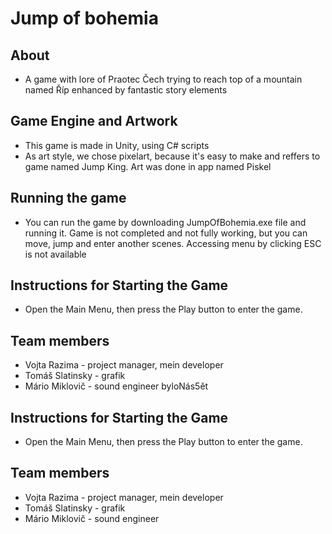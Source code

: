 # Jump of bohemia
## About
- A game with lore of Praotec Čech trying to reach top of a mountain named Říp enhanced by fantastic story elements

## Game Engine and Artwork
- This game is made in Unity, using C# scripts
- As art style, we chose pixelart, because it's easy to make and reffers to game named Jump King. Art was done in app named Piskel 

## Running the game
- You can run the game by downloading JumpOfBohemia.exe file and running it. Game is not completed and not fully working, but you can move, jump and enter another scenes. Accessing menu by clicking ESC is not available

## Instructions for Starting the Game
- Open the Main Menu, then press the Play button to enter the game.

## Team members
- Vojta Razima - project manager, mein developer
- Tomáš Slatinsky - grafik
- Mário Miklovič - sound engineer
byloNás5ět
## Instructions for Starting the Game
- Open the Main Menu, then press the Play button to enter the game.

## Team members
- Vojta Razima - project manager, mein developer
- Tomáš Slatinsky - grafik
- Mário Miklovič - sound engineer
